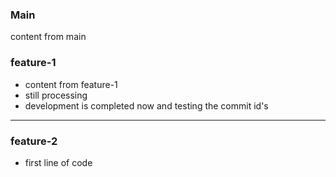 ### Main
content from main 

### feature-1
- content from feature-1
- still processing
- development is completed now and testing the commit id's

----------------
### feature-2
- first line of code